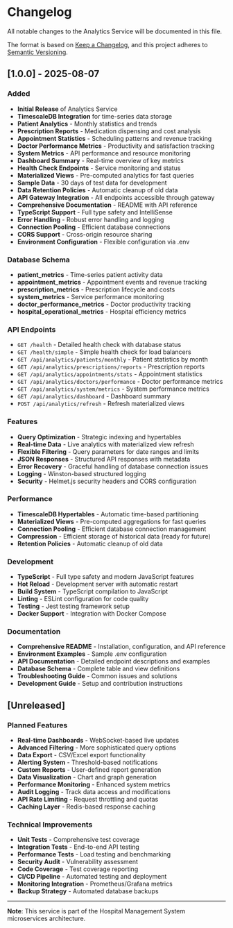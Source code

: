 # Changelog

All notable changes to the Analytics Service will be documented in this file.

The format is based on [Keep a Changelog](https://keepachangelog.com/en/1.0.0/),
and this project adheres to [Semantic Versioning](https://semver.org/spec/v2.0.0.html).

## [1.0.0] - 2025-08-07

### Added
- **Initial Release** of Analytics Service
- **TimescaleDB Integration** for time-series data storage
- **Patient Analytics** - Monthly statistics and trends
- **Prescription Reports** - Medication dispensing and cost analysis
- **Appointment Statistics** - Scheduling patterns and revenue tracking
- **Doctor Performance Metrics** - Productivity and satisfaction tracking
- **System Metrics** - API performance and resource monitoring
- **Dashboard Summary** - Real-time overview of key metrics
- **Health Check Endpoints** - Service monitoring and status
- **Materialized Views** - Pre-computed analytics for fast queries
- **Sample Data** - 30 days of test data for development
- **Data Retention Policies** - Automatic cleanup of old data
- **API Gateway Integration** - All endpoints accessible through gateway
- **Comprehensive Documentation** - README with API reference
- **TypeScript Support** - Full type safety and IntelliSense
- **Error Handling** - Robust error handling and logging
- **Connection Pooling** - Efficient database connections
- **CORS Support** - Cross-origin resource sharing
- **Environment Configuration** - Flexible configuration via .env

### Database Schema
- **patient_metrics** - Time-series patient activity data
- **appointment_metrics** - Appointment events and revenue tracking
- **prescription_metrics** - Prescription lifecycle and costs
- **system_metrics** - Service performance monitoring
- **doctor_performance_metrics** - Doctor productivity tracking
- **hospital_operational_metrics** - Hospital efficiency metrics

### API Endpoints
- `GET /health` - Detailed health check with database status
- `GET /health/simple` - Simple health check for load balancers
- `GET /api/analytics/patients/monthly` - Patient statistics by month
- `GET /api/analytics/prescriptions/reports` - Prescription reports
- `GET /api/analytics/appointments/stats` - Appointment statistics
- `GET /api/analytics/doctors/performance` - Doctor performance metrics
- `GET /api/analytics/system/metrics` - System performance metrics
- `GET /api/analytics/dashboard` - Dashboard summary
- `POST /api/analytics/refresh` - Refresh materialized views

### Features
- **Query Optimization** - Strategic indexing and hypertables
- **Real-time Data** - Live analytics with materialized view refresh
- **Flexible Filtering** - Query parameters for date ranges and limits
- **JSON Responses** - Structured API responses with metadata
- **Error Recovery** - Graceful handling of database connection issues
- **Logging** - Winston-based structured logging
- **Security** - Helmet.js security headers and CORS configuration

### Performance
- **TimescaleDB Hypertables** - Automatic time-based partitioning
- **Materialized Views** - Pre-computed aggregations for fast queries
- **Connection Pooling** - Efficient database connection management
- **Compression** - Efficient storage of historical data (ready for future)
- **Retention Policies** - Automatic cleanup of old data

### Development
- **TypeScript** - Full type safety and modern JavaScript features
- **Hot Reload** - Development server with automatic restart
- **Build System** - TypeScript compilation to JavaScript
- **Linting** - ESLint configuration for code quality
- **Testing** - Jest testing framework setup
- **Docker Support** - Integration with Docker Compose

### Documentation
- **Comprehensive README** - Installation, configuration, and API reference
- **Environment Examples** - Sample .env configuration
- **API Documentation** - Detailed endpoint descriptions and examples
- **Database Schema** - Complete table and view definitions
- **Troubleshooting Guide** - Common issues and solutions
- **Development Guide** - Setup and contribution instructions

## [Unreleased]

### Planned Features
- **Real-time Dashboards** - WebSocket-based live updates
- **Advanced Filtering** - More sophisticated query options
- **Data Export** - CSV/Excel export functionality
- **Alerting System** - Threshold-based notifications
- **Custom Reports** - User-defined report generation
- **Data Visualization** - Chart and graph generation
- **Performance Monitoring** - Enhanced system metrics
- **Audit Logging** - Track data access and modifications
- **API Rate Limiting** - Request throttling and quotas
- **Caching Layer** - Redis-based response caching

### Technical Improvements
- **Unit Tests** - Comprehensive test coverage
- **Integration Tests** - End-to-end API testing
- **Performance Tests** - Load testing and benchmarking
- **Security Audit** - Vulnerability assessment
- **Code Coverage** - Test coverage reporting
- **CI/CD Pipeline** - Automated testing and deployment
- **Monitoring Integration** - Prometheus/Grafana metrics
- **Backup Strategy** - Automated database backups

---

**Note**: This service is part of the Hospital Management System microservices architecture.




